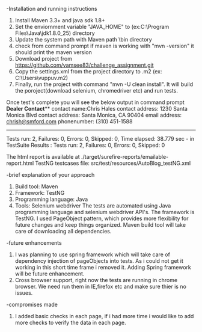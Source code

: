 -Installation and running instructions
 1. Install Maven 3.3+ and java sdk 1.8+
 2. Set the enviornment variable "JAVA_HOME" to <Java installation>(ex:C:\Program Files\Java\jdk1.8.0_25) directory
 3. Update the system path with Maven path <Maven Installation>\bin directory
 4. check from command prompt if maven is working with "mvn -version" it should print the maven version
 5. Download project from https://github.com/vamsee83/challenge_assignment.git
 5. Copy the settings.xml from the project directory to <user home>\.m2 (ex: C:\Users\vuppuv\.m2)
 6. Finally, run the project with command "mvn -U clean install". It will build the poroject(download selenium, chromedriver etc) and run tests.
 
 Once test's complete you will see the below output in command prompt
 **********Dealer Contact************
contact name:Chris Hales
contact address: 1230 Santa Monica Blvd
contact address: Santa Monica, CA 90404
email address: chrish@smford.com
phonenumber: (310) 451-1588
**********************
Tests run: 2, Failures: 0, Errors: 0, Skipped: 0, Time elapsed: 38.779 sec - in TestSuite
Results :
Tests run: 2, Failures: 0, Errors: 0, Skipped: 0

The html report is available at ./target/surefire-reports/emailable-report.html
TestNG testcases file: src/test/resources/AutoBlog_testNG.xml

-brief explanation of your approach

1. Build tool: Maven
2. Framework: TestNG
3. Programming language: Java
4. Tools: Selenium webdriver
The tests are automated using Java programming language and selenium webdriver API's. The framework is TestNG. I used PageObject pattern, which provides more flexibility for future changes
and keep things organized. 
Maven build tool will take care of downloading all dependencies.

-future enhancements
 1. I was planning to use spring framework which will take care of dependency injection of pageObjects into tests. As i could not get it working in this short time frame i removed it. Adding Spring framework will be future enhancement. 
 2. Cross browser support, right now the tests are running in chrome browser. We need run them in IE,firefox etc and make sure thier is no issues.
 
-compromises made
 1. I added basic checks in each page, if i had more time i would like to add more checks to verify the data in each page.
